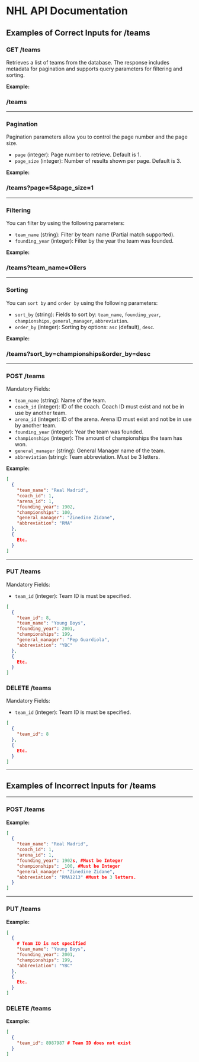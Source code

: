# NHL API Documentation

## Examples of Correct Inputs for /teams

### GET /teams

Retrieves a list of teams from the database. The response includes metadata for pagination and supports query parameters for filtering and sorting.

**Example:**

### /teams

---

### Pagination

Pagination parameters allow you to control the page number and the page size.

- `page` (integer): Page number to retrieve. Default is 1.
- `page_size` (integer): Number of results shown per page. Default is 3.

**Example:**

### /teams?page=5&page_size=1

---

### Filtering

You can filter by using the following parameters:

- `team_name` (string): Filter by team name (Partial match supported).
- `founding_year` (integer): Filter by the year the team was founded.

**Example:**

### /teams?team_name=Oilers

---

### Sorting

You can `sort by` and `order by` using the following parameters:

- `sort_by` (string): Fields to sort by: `team_name`, `founding_year`, `championships`, `general_manager`, `abbreviation`.
- `order_by` (integer):  Sorting by options: `asc` (default), `desc`.

**Example:**

### /teams?sort_by=championships&order_by=desc

---

### POST /teams

Mandatory Fields:

- `team_name` (string): Name of the team.
- `coach_id` (integer): ID of the coach. Coach ID must exist and not be in use by another team.
- `arena_id` (integer): ID of the arena. Arena ID must exist and not be in use by another team.
- `founding_year` (integer): Year the team was founded.
- `championships` (integer): The amount of championships the team has won.
- `general_manager` (string): General Manager name of the team.
- `abbreviation` (string): Team abbreviation. Must be 3 letters.

**Example:**

```json
[
  {
    "team_name": "Real Madrid",
    "coach_id": 1,
    "arena_id": 1,
    "founding_year": 1902,
    "championships": 100,
    "general_manager": "Zinedine Zidane",
    "abbreviation": "RMA"
  },
  {
    Etc.
  }
]

```

---

### PUT /teams

Mandatory Fields:

- `team_id` (integer): Team ID is must be specified.

```json
[
  {
    "team_id": 8,
    "team_name": "Young Boys",
    "founding_year": 2001,
    "championships": 199,
    "general_manager": "Pep Guardiola",
    "abbreviation": "YBC"
  },
  {
    Etc.
  }
]
```

### DELETE /teams

Mandatory Fields:

- `team_id` (integer): Team ID is must be specified.

```json
[
  {
    "team_id": 8
  },
  {
    Etc.
  }
]
```

---

## Examples of Incorrect Inputs for /teams

---

### POST /teams

**Example:**

```json
[
  {
    "team_name": "Real Madrid",
    "coach_id": 1,
    "arena_id": 1,
    "founding_year": 1902s, #Must be Integer
    "championships": _100, #Must be Integer
    "general_manager": "Zinedine Zidane",
    "abbreviation": "RMA1213" #Must be 3 letters.
  }
]

```

---

### PUT /teams

**Example:**

```json
[
  {
    # Team ID is not specified
    "team_name": "Young Boys",
    "founding_year": 2001,
    "championships": 199,
    "abbreviation": "YBC"
  },
  {
    Etc.
  }
]
```

### DELETE /teams

**Example:**

```json
[
  {
    "team_id": 8987987 # Team ID does not exist
  }
]
```
